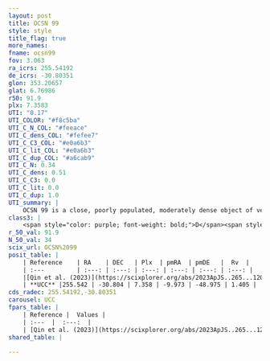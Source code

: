 ```yaml
---
layout: post
title: OCSN 99
style: style
title_flag: true
more_names: 
fname: ocsn99
fov: 3.063
ra_icrs: 255.54192
de_icrs: -30.80351
glon: 353.20657
glat: 6.76986
r50: 91.9
plx: 7.3583
UTI: "0.17"
UTI_COLOR: "#f8c5ba"
UTI_C_N_COL: "#feeace"
UTI_C_dens_COL: "#fefee7"
UTI_C_C3_COL: "#e0a6b3"
UTI_C_lit_COL: "#e0a6b3"
UTI_C_dup_COL: "#a6cab9"
UTI_C_N: 0.34
UTI_C_dens: 0.51
UTI_C_C3: 0.0
UTI_C_lit: 0.0
UTI_C_dup: 1.0
UTI_summary: |
    OCSN 99 is a close, poorly populated, moderately dense object of very low C3 quality. It was recently reported in the literature.
class3: |
    <span style="color: purple; font-weight: bold;">D</span><span style="color: purple; font-weight: bold;">D</span>
r_50_val: 91.9
N_50_val: 34
scix_url: OCSN%2099
posit_table: |
    | Reference    | RA    | DEC   | Plx  | pmRA  | pmDE   |  Rv  |
    | :---         | :---: | :---: | :---: | :---: | :---: | :---: |
    |[Qin et al. (2023)](https://scixplorer.org/abs/2023ApJS..265...12Q) | 255.56 | -30.54 | 7.34 | -9.87 | -49.0 | -0.25 |
    | **UCC** |255.542 | -30.804 | 7.358 | -9.973 | -48.975 | 1.405 | 
cds_radec: 255.54192,-30.80351
carousel: UCC
fpars_table: |
    | Reference |  Values |
    | :---  |  :---:  |
    | [Qin et al. (2023)](https://scixplorer.org/abs/2023ApJS..265...12Q) | `E(B-V)=0.04, m-M=5.69, logt=8.15` |
shared_table: |
    
---
```

